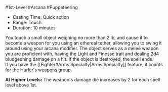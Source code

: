 #1st-Level #Arcana #Puppeteering
 
- Casting Time: Quick action
- Range: Touch
- Duration: 10 minutes  

You touch a small object weighing no more than 2 lb, and cause it to become a weapon for you using an ethereal tether, allowing you to swing it around using your arcana modifier. The object serves as a melee weapon you are proficient with, having the Light and Finesse trait and dealing 2d4 bludgeoning damage on a hit. If the object is destroyed, the spell ends.  
If you have the [[Fighter#Arms Specialty|Arms Specialty]] feature, it counts for the Hurler's weapons group.
 
**At Higher Levels:** The weapon's damage die increases by 2 for each spell level above 1st.